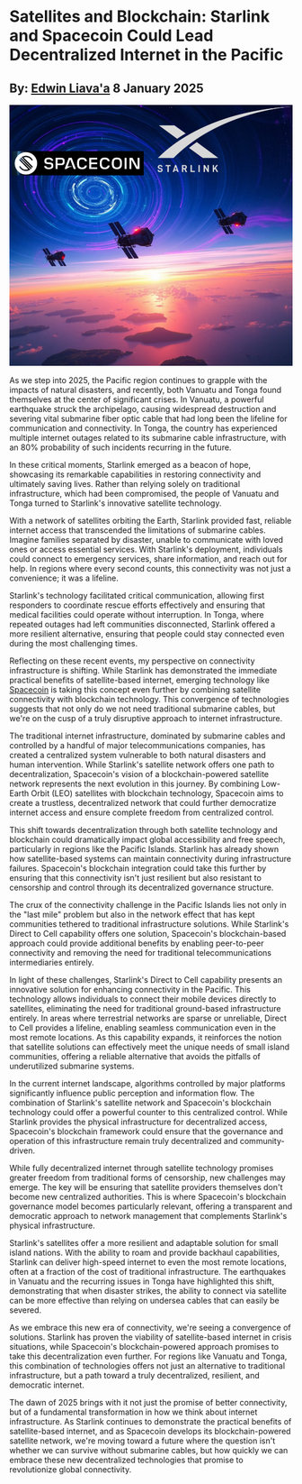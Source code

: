 # Satellites and Blockchain: Starlink and Spacecoin Could Lead Decentralized Internet in the Pacific
## By: [Edwin Liava'a](https://github.com/EdwinLiavaa) 8 January 2025

<p align="center">
 <img width="1000" src="https://github.com/EdwinLiavaa/liavaa.space/blob/main/blog/20250108/pic.png">
</p>

As we step into 2025, the Pacific region continues to grapple with the impacts of natural disasters, and recently, both Vanuatu and Tonga found themselves at the center of significant crises. In Vanuatu, a powerful earthquake struck the archipelago, causing widespread destruction and severing vital submarine fiber optic cable that had long been the lifeline for communication and connectivity. In Tonga, the country has experienced multiple internet outages related to its submarine cable infrastructure, with an 80% probability of such incidents recurring in the future.

In these critical moments, Starlink emerged as a beacon of hope, showcasing its remarkable capabilities in restoring connectivity and ultimately saving lives. Rather than relying solely on traditional infrastructure, which had been compromised, the people of Vanuatu and Tonga turned to Starlink's innovative satellite technology.

With a network of satellites orbiting the Earth, Starlink provided fast, reliable internet access that transcended the limitations of submarine cables. Imagine families separated by disaster, unable to communicate with loved ones or access essential services. With Starlink's deployment, individuals could connect to emergency services, share information, and reach out for help. In regions where every second counts, this connectivity was not just a convenience; it was a lifeline.

Starlink's technology facilitated critical communication, allowing first responders to coordinate rescue efforts effectively and ensuring that medical facilities could operate without interruption. In Tonga, where repeated outages had left communities disconnected, Starlink offered a more resilient alternative, ensuring that people could stay connected even during the most challenging times.

Reflecting on these recent events, my perspective on connectivity infrastructure is shifting. While Starlink has demonstrated the immediate practical benefits of satellite-based internet, emerging technology like [Spacecoin](https://spacecoin.org/) is taking this concept even further by combining satellite connectivity with blockchain technology. This convergence of technologies suggests that not only do we not need traditional submarine cables, but we're on the cusp of a truly disruptive approach to internet infrastructure.

The traditional internet infrastructure, dominated by submarine cables and controlled by a handful of major telecommunications companies, has created a centralized system vulnerable to both natural disasters and human intervention. While Starlink's satellite network offers one path to decentralization, Spacecoin's vision of a blockchain-powered satellite network represents the next evolution in this journey. By combining Low-Earth Orbit (LEO) satellites with blockchain technology, Spacecoin aims to create a trustless, decentralized network that could further democratize internet access and ensure complete freedom from centralized control.

This shift towards decentralization through both satellite technology and blockchain could dramatically impact global accessibility and free speech, particularly in regions like the Pacific Islands. Starlink has already shown how satellite-based systems can maintain connectivity during infrastructure failures. Spacecoin's blockchain integration could take this further by ensuring that this connectivity isn't just resilient but also resistant to censorship and control through its decentralized governance structure.

The crux of the connectivity challenge in the Pacific Islands lies not only in the "last mile" problem but also in the network effect that has kept communities tethered to traditional infrastructure solutions. While Starlink's Direct to Cell capability offers one solution, Spacecoin's blockchain-based approach could provide additional benefits by enabling peer-to-peer connectivity and removing the need for traditional telecommunications intermediaries entirely.

In light of these challenges, Starlink's Direct to Cell capability presents an innovative solution for enhancing connectivity in the Pacific. This technology allows individuals to connect their mobile devices directly to satellites, eliminating the need for traditional ground-based infrastructure entirely. In areas where terrestrial networks are sparse or unreliable, Direct to Cell provides a lifeline, enabling seamless communication even in the most remote locations. As this capability expands, it reinforces the notion that satellite solutions can effectively meet the unique needs of small island communities, offering a reliable alternative that avoids the pitfalls of underutilized submarine systems.

In the current internet landscape, algorithms controlled by major platforms significantly influence public perception and information flow. The combination of Starlink's satellite network and Spacecoin's blockchain technology could offer a powerful counter to this centralized control. While Starlink provides the physical infrastructure for decentralized access, Spacecoin's blockchain framework could ensure that the governance and operation of this infrastructure remain truly decentralized and community-driven.

While fully decentralized internet through satellite technology promises greater freedom from traditional forms of censorship, new challenges may emerge. The key will be ensuring that satellite providers themselves don't become new centralized authorities. This is where Spacecoin's blockchain governance model becomes particularly relevant, offering a transparent and democratic approach to network management that complements Starlink's physical infrastructure.

Starlink's satellites offer a more resilient and adaptable solution for small island nations. With the ability to roam and provide backhaul capabilities, Starlink can deliver high-speed internet to even the most remote locations, often at a fraction of the cost of traditional infrastructure. The earthquakes in Vanuatu and the recurring issues in Tonga have highlighted this shift, demonstrating that when disaster strikes, the ability to connect via satellite can be more effective than relying on undersea cables that can easily be severed.

As we embrace this new era of connectivity, we're seeing a convergence of solutions. Starlink has proven the viability of satellite-based internet in crisis situations, while Spacecoin's blockchain-powered approach promises to take this decentralization even further. For regions like Vanuatu and Tonga, this combination of technologies offers not just an alternative to traditional infrastructure, but a path toward a truly decentralized, resilient, and democratic internet.

The dawn of 2025 brings with it not just the promise of better connectivity, but of a fundamental transformation in how we think about internet infrastructure. As Starlink continues to demonstrate the practical benefits of satellite-based internet, and as Spacecoin develops its blockchain-powered satellite network, we're moving toward a future where the question isn't whether we can survive without submarine cables, but how quickly we can embrace these new decentralized technologies that promise to revolutionize global connectivity.
